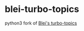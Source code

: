 # blei-turbo-topics
python3 fork of [Blei's turbo-topics](https://github.com/blei-lab/turbotopics) 
